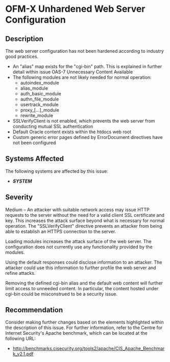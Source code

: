OFM-X Unhardened Web Server Configuration
=========================================

Description
-----------
The web server configuration has not been hardened according to industry good practices.
  * An "alias" map exists for the "cgi-bin" path. This is explained in further detail within issue OAS-7 Unnecessary Content Available
  * The following modules are not likely needed for normal operation:
    * autoindex_module 
    * alias_module 
    * auth_basic_module 
    * authn_file_module 
    * usertrack_module 
    * proxy_[...]_module 
    * rewrite_module 
  * SSLVerifyClient is not enabled, which prevents the web server from conducting mutual SSL authentication
  * Default Oracle content exists within the htdocs web root
  * Custom generic error pages defined by ErrorDocument directives have not been configured

Systems Affected
----------------
The following systems are affected by this issue:
  * ***SYSTEM***

Severity
--------
Medium – An attacker with suitable network access may issue HTTP requests to the server without the need for a valid client SSL certificate and key. This increases the attack surface beyond what is necessary for normal operation. The "SSLVerifyClient" directive prevents an attacker from being able to establish an HTTPS connection to the server.

Loading modules increases the attack surface of the web server. The configuration does not currently use any functionality provided by the modules.

Using the default responses could disclose information to an attacker. The attacker could use this information to further profile the web server and refine attacks.

Removing the defined cgi-bin alias and the default web content will further limit access to unneeded content. In particular, the content hosted under cgi-bin could be misconstrued to be a security issue.

Recommendation
--------------
Consider making further changes based on the elements highlighted within the description of this issue. For further information, refer to the Centre for Internet Security's Apache benchmark, which can be located at the following URL:
  * http://benchmarks.cisecurity.org/tools2/apache/CIS_Apache_Benchmark_v2.1.pdf  